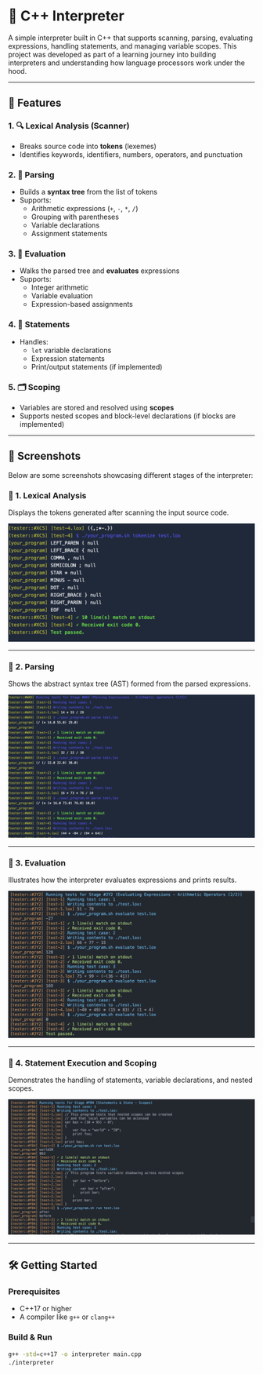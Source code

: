 # 🧠 C++ Interpreter

A simple interpreter built in C++ that supports scanning, parsing, evaluating expressions, handling statements, and managing variable scopes. This project was developed as part of a learning journey into building interpreters and understanding how language processors work under the hood.

---

## 🚀 Features

### 1. 🔍 Lexical Analysis (Scanner)
- Breaks source code into **tokens** (lexemes)
- Identifies keywords, identifiers, numbers, operators, and punctuation

### 2. 🧱 Parsing
- Builds a **syntax tree** from the list of tokens
- Supports:
  - Arithmetic expressions (`+`, `-`, `*`, `/`)
  - Grouping with parentheses
  - Variable declarations
  - Assignment statements

### 3. 🧮 Evaluation
- Walks the parsed tree and **evaluates** expressions
- Supports:
  - Integer arithmetic
  - Variable evaluation
  - Expression-based assignments

### 4. 🧾 Statements
- Handles:
  - `let` variable declarations
  - Expression statements
  - Print/output statements (if implemented)

### 5. 🗂️ Scoping
- Variables are stored and resolved using **scopes**
- Supports nested scopes and block-level declarations (if blocks are implemented)

---
## 📸 Screenshots

Below are some screenshots showcasing different stages of the interpreter:

### 🔹 1. Lexical Analysis
Displays the tokens generated after scanning the input source code.

![Lexical Analysis](./Lexical.png)

---

### 🔹 2. Parsing
Shows the abstract syntax tree (AST) formed from the parsed expressions.

![Syntax Tree](./Parsing.png)

---

### 🔹 3. Evaluation
Illustrates how the interpreter evaluates expressions and prints results.

![Evaluation](./Arithmetic.png)

---

### 🔹 4. Statement Execution and Scoping
Demonstrates the handling of statements, variable declarations, and nested scopes.

![Statement Scope](./Scopes.png)

---
## 🛠️ Getting Started

### Prerequisites
- C++17 or higher
- A compiler like `g++` or `clang++`

### Build & Run

```bash
g++ -std=c++17 -o interpreter main.cpp
./interpreter

